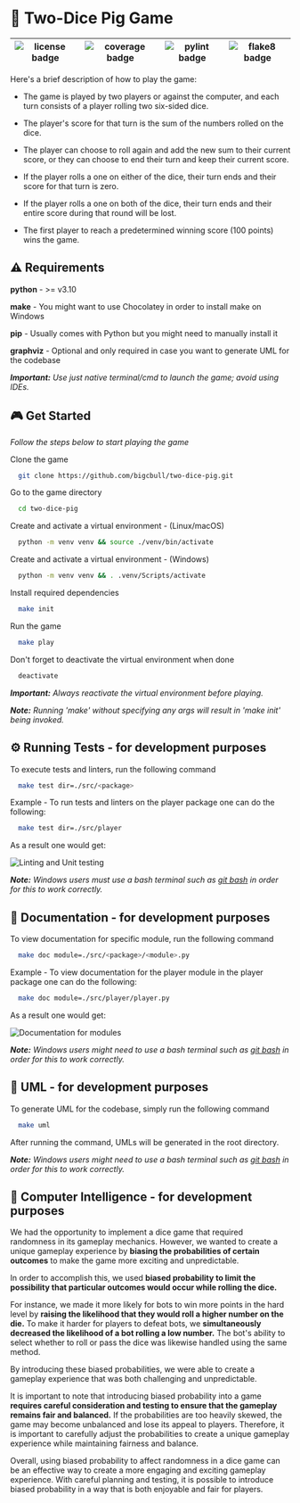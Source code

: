 # 🎲 Two-Dice Pig Game

| ![license badge](https://img.shields.io/badge/license%20-MIT-green) | ![coverage badge](https://img.shields.io/badge/coverage%20-96%25-success) | ![pylint badge](https://img.shields.io/badge/pylint-passed-blue) | ![flake8 badge](https://img.shields.io/badge/flake8-passed-blue) |
| :-----------------------------------------------------------------: | :-----------------------------------------------------------------------: | :--------------------------------------------------------------: | :--------------------------------------------------------------: |

Here's a brief description of how to play the game:

- The game is played by two players or against the computer, and each turn consists of a player rolling two six-sided dice.

- The player's score for that turn is the sum of the numbers rolled on the dice.

- The player can choose to roll again and add the new sum to their current score, or they can choose to end their turn and keep their current score.

- If the player rolls a one on either of the dice, their turn ends and their score for that turn is zero.

- If the player rolls a one on both of the dice, their turn ends and their entire score during that round will be lost.

- The first player to reach a predetermined winning score (100 points) wins the game.

## ⚠️ Requirements

**python** - >= v3.10

**make** - You might want to use Chocolatey in order to install make on Windows

**pip** - Usually comes with Python but you might need to manually install it

**graphviz** - Optional and only required in case you want to generate UML for the codebase

**_Important:_** _Use just native terminal/cmd to launch the game; avoid using IDEs._

## 🎮 Get Started

_Follow the steps below to start playing the game_

Clone the game

```bash
  git clone https://github.com/bigcbull/two-dice-pig.git
```

Go to the game directory

```bash
  cd two-dice-pig
```

Create and activate a virtual environment - (Linux/macOS)

```bash
  python -m venv venv && source ./venv/bin/activate
```

Create and activate a virtual environment - (Windows)

```bash
  python -m venv venv && . .venv/Scripts/activate
```

Install required dependencies

```bash
  make init
```

Run the game

```bash
  make play
```

Don't forget to deactivate the virtual environment when done

```bash
  deactivate
```

**_Important:_** _Always reactivate the virtual environment before playing._

**_Note:_** _Running 'make' without specifying any args will result in 'make init' being invoked._

## ⚙️ Running Tests - for development purposes

To execute tests and linters, run the following command

```bash
  make test dir=./src/<package>
```

Example - To run tests and linters on the player package one can do the following:

```bash
  make test dir=./src/player
```

As a result one would get:

![Linting and Unit testing](https://i.imgur.com/ECKY5Ck.png)

**_Note:_** _Windows users must use a bash terminal such as [git bash](https://gitforwindows.org/) in order for this to work correctly._

## 📃 Documentation - for development purposes

To view documentation for specific module, run the following command

```bash
  make doc module=./src/<package>/<module>.py
```

Example - To view documentation for the player module in the player package one can do the following:

```bash
  make doc module=./src/player/player.py
```

As a result one would get:

![Documentation for modules](https://i.imgur.com/TyDxR0x.png)

**_Note:_** _Windows users might need to use a bash terminal such as [git bash](https://gitforwindows.org/) in order for this to work correctly._

## 📝 UML - for development purposes

To generate UML for the codebase, simply run the following command

```bash
  make uml
```

After running the command, UMLs will be generated in the root directory.

**_Note:_** _Windows users might need to use a bash terminal such as [git bash](https://gitforwindows.org/) in order for this to work correctly._

## 🤖 Computer Intelligence - for development purposes

We had the opportunity to implement a dice game that required randomness in its gameplay mechanics. However, we wanted to create a unique gameplay experience by **biasing the probabilities of certain outcomes** to make the game more exciting and unpredictable.

In order to accomplish this, we used **biased probability to limit the possibility that particular outcomes would occur while rolling the dice.**

For instance, we made it more likely for bots to win more points in the hard level by **raising the likelihood that they would roll a higher number on the die.** To make it harder for players to defeat bots, we **simultaneously decreased the likelihood of a bot rolling a low number.** The bot's ability to select whether to roll or pass the dice was likewise handled using the same method.

By introducing these biased probabilities, we were able to create a gameplay experience that was both challenging and unpredictable.

It is important to note that introducing biased probability into a game **requires careful consideration and testing to ensure that the gameplay remains fair and balanced.** If the probabilities are too heavily skewed, the game may become unbalanced and lose its appeal to players. Therefore, it is important to carefully adjust the probabilities to create a unique gameplay experience while maintaining fairness and balance.

Overall, using biased probability to affect randomness in a dice game can be an effective way to create a more engaging and exciting gameplay experience. With careful planning and testing, it is possible to introduce biased probability in a way that is both enjoyable and fair for players.
